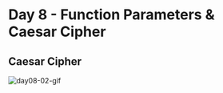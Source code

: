 # Day 8 - Function Parameters & Caesar Cipher

## Caesar Cipher
![day08-02-gif](https://user-images.githubusercontent.com/67601521/171542166-f6997e7d-e4cc-414b-a1a9-6e51d3541fee.gif)
